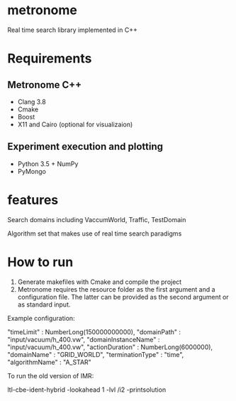 # metronome

Real time search library implemented in C++

# Requirements

## Metronome C++

* Clang 3.8
* Cmake
* Boost
* X11 and Cairo (optional for visualizaion)

## Experiment execution and plotting

* Python 3.5 + NumPy
* PyMongo

# features

Search domains including VaccumWorld, Traffic, TestDomain

Algorithm set that makes use of real time search paradigms 

# How to run

1. Generate makefiles with Cmake and compile the project
2. Metronome requires the resource folder as the first argument and a configuration file. The latter can be provided
as the second argument or as standard input.

Example configuration:

"timeLimit" : NumberLong(150000000000),
"domainPath" : "input/vacuum/h_400.vw",
"domainInstanceName" : "input/vacuum/h_400.vw",
"actionDuration" : NumberLong(6000000),
"domainName" : "GRID_WORLD",
"terminationType" : "time",
"algorithmName" : "A_STAR"

To run the old version of IMR:

ltl-cbe-ident-hybrid -lookahead 1 -lvl <path-to-isolation>/i2 -printsolution
